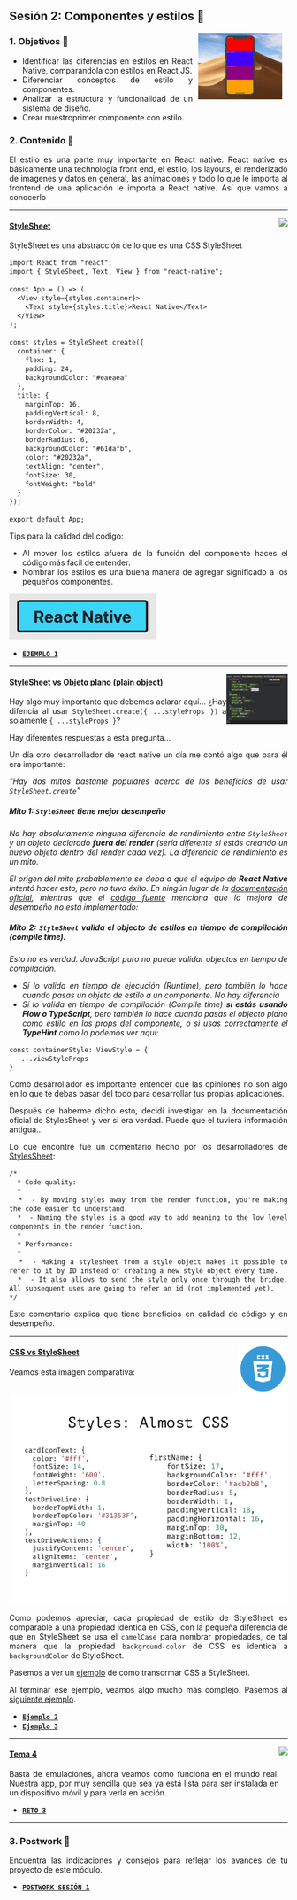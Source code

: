 ## Sesión 2: Componentes y estilos 🤖

<img src="assets/RNStyle.png" align="right" height="120" hspace="10">
<div style="text-align: justify;">

### 1. Objetivos 🎯

- Identificar las diferencias en estilos en React Native, comparandola con estilos en React JS.
- Diferenciar conceptos de estilo y componentes.
- Analizar la estructura y funcionalidad de un sistema de diseño.
- Crear nuestroprimer componente con estilo.

### 2. Contenido 📘

El estilo es una parte muy importante en React native. React native es básicamente una technología front end, el estilo, los layouts, el renderizado de imagenes y datos en general, las animaciones y todo lo que le importa al frontend de una aplicación le importa a React native. Así que vamos a conocerlo

---

<img src="images/tools.png" align="right" height="90"> 

#### <ins>StyleSheet</ins>

StyleSheet es una abstracción de lo que es una CSS StyleSheet


```JS
import React from "react";
import { StyleSheet, Text, View } from "react-native";

const App = () => (
  <View style={styles.container}>
    <Text style={styles.title}>React Native</Text>
  </View>
);

const styles = StyleSheet.create({
  container: {
    flex: 1,
    padding: 24,
    backgroundColor: "#eaeaea"
  },
  title: {
    marginTop: 16,
    paddingVertical: 8,
    borderWidth: 4,
    borderColor: "#20232a",
    borderRadius: 6,
    backgroundColor: "#61dafb",
    color: "#20232a",
    textAlign: "center",
    fontSize: 30,
    fontWeight: "bold"
  }
});

export default App;
```

Tips para la calidad del código:

- Al mover los estilos afuera de la función del componente haces el código más fácil de entender.
- Nombrar los estilos es una buena manera de agregar significado a los pequeños componentes.


![StyleSheet Preview](./assets/StyleSheetComponent.png)

- [**`EJEMPLO 1`**](./Ejemplo-01)

---

<img src="assets/StyleSheet.png" align="right" height="90"> 

#### <ins>StyleSheet vs Objeto plano (plain object)</ins>

Hay algo muy importante que debemos aclarar aquí... ¿Hay difencia al usar `StyleSheet.create({ ...styleProps })` a solamente `{ ...styleProps }`?

Hay diferentes respuestas a esta pregunta... 

Un día otro desarrollador de react native un día me contó algo que para él era importante: 

*"Hay dos mitos bastante populares acerca de los beneficios de usar `StyleSheet.create`"*

##### ***Mito 1: `StyleSheet` tiene mejor desempeño***

*No hay absolutamente ninguna diferencia de rendimiento entre `StyleSheet` y un objeto declarado **fuera del render** (sería diferente si estás creando un nuevo objeto dentro del render cada vez). La diferencia de rendimiento es un mito.*

*El origen del mito probablemente se deba a que el equipo de **React Native** intentó hacer esto, pero no tuvo éxito. En ningún lugar de la [documentación oficial](https://reactnative.dev/docs/stylesheet), mientras que el [código fuente](https://github.com/facebook/react-native/blob/main/Libraries/StyleSheet/StyleSheet.js) menciona que la mejora de desempeño no está implementado:*

##### ***Mito 2: `StyleSheet` valida el objecto de estilos en tiempo de compilación (compile time).***

*Esto no es verdad. JavaScript puro no puede validar objectos en tiempo de compilación.*

- *Sí lo valida en tiempo de ejecución (Runtime), pero también lo hace cuando pasas un objeto de estilo a un componente. No hay diferencia*
- *Sí lo valida en tiempo de compilación (Compile time) **si estás usando Flow o TypeScript**, pero también lo hace cuando pasas el objecto plano como estilo en los props del componente, o si usas correctamente el **TypeHint** como lo podemos ver aquí:*

```JS
const containerStyle: ViewStyle = {
   ...viewStyleProps
}
```

Como desarrollador es importante entender que las opiniones no son algo en lo que te debas basar del todo para desarrollar tus propias aplicaciones.

Después de haberme dicho esto, decidí investigar en la documentación oficial de StylesSheet y ver si era verdad. Puede que el tuviera información antigua...

Lo que encontré fue un comentario hecho por los desarrolladores de [StylesSheet](https://github.com/facebook/react-native/blob/main/Libraries/StyleSheet/StyleSheet.js#L207):

```JS
/*
  * Code quality:
  * 
  *  - By moving styles away from the render function, you're making the code easier to understand.
  *  - Naming the styles is a good way to add meaning to the low level components in the render function.
  * 
  * Performance:
  * 
  *  - Making a stylesheet from a style object makes it possible to refer to it by ID instead of creating a new style object every time.
  *  - It also allows to send the style only once through the bridge. All subsequent uses are going to refer an id (not implemented yet).
*/
```

Este comentario explica que tiene beneficios en calidad de código y en desempeño.

---

<img src="assets/CSS.png" align="right" height="90"> 

#### <ins>CSS vs StyleSheet</ins>

Veamos esta imagen comparativa:

![Almost CSS](assets/AlmostCSS.png)

Como podemos apreciar, cada propiedad de estilo de StyleSheet es comparable a una propiedad identica en CSS, con la pequeña diferencia de que en StyleSheet se usa el `camelCase` para nombrar propiedades, de tal manera que la propiedad `background-color` de CSS es identica a `backgroundColor` de StyleSheet.

Pasemos a ver un [ejemplo](./Ejemplo-02) de como transormar CSS a StyleSheet.

Al terminar ese ejemplo, veamos algo mucho más complejo. Pasemos al [siguiente ejemplo](./Ejemplo-03).

- [**`Ejemplo 2`**](./Ejemplo-02)
- [**`Ejemplo 3`**](./Ejemplo-03)
---

<img src="images/chaomi.png" align="right" height="110"> 

#### <ins>Tema 4</ins>

Basta de emulaciones, ahora veamos como funciona en el mundo real. Nuestra app, por muy sencilla que sea ya está lista para ser instalada en un dispositivo móvil y para verla en acción.

- [**`RETO 3`**](./Reto-03)
---

### 3. Postwork :memo:

Encuentra las indicaciones y consejos para reflejar los avances de tu proyecto de este módulo.

- [**`POSTWORK SESIÓN 1`**](./Postwork/)






